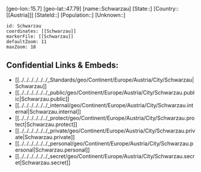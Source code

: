 ﻿---
location: [47.79,15.7]
mapzoom: [7,12] 
mapmarker: city 
type: City
tags:
- geo/City


SpocWebEntityId: 34099
isDeleted: false
confidential: public

---
[geo-lon::15.7]
[geo-lat::47.79]
[name::Schwarzau]
[State::]
[Country::[[Austria]]]
[StateId::]
[Population::]
[Unknown::]


```leaflet
id: Schwarzau
coordinates: [[Schwarzau]]
markerFile: [[Schwarzau]]
defaultZoom: 11 
maxZoom: 18
```


## Confidential Links & Embeds: 
- [[../../../../../../_Standards/geo/Continent/Europe/Austria/City/Schwarzau|Schwarzau]] 
- [[../../../../../../_public/geo/Continent/Europe/Austria/City/Schwarzau.public|Schwarzau.public]] 
- [[../../../../../../_internal/geo/Continent/Europe/Austria/City/Schwarzau.internal|Schwarzau.internal]] 
- [[../../../../../../_protect/geo/Continent/Europe/Austria/City/Schwarzau.protect|Schwarzau.protect]] 
- [[../../../../../../_private/geo/Continent/Europe/Austria/City/Schwarzau.private|Schwarzau.private]] 
- [[../../../../../../_personal/geo/Continent/Europe/Austria/City/Schwarzau.personal|Schwarzau.personal]] 
- [[../../../../../../_secret/geo/Continent/Europe/Austria/City/Schwarzau.secret|Schwarzau.secret]] 
